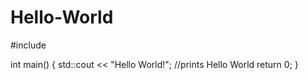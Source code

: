 # Hello-World
 
#include <iostream>

int main() {
    std::cout << "Hello World!";
//prints Hello World
    return 0;
}
